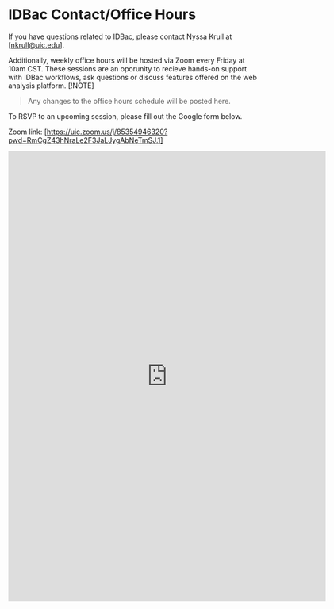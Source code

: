 # IDBac Contact/Office Hours

If you have questions related to IDBac, please contact Nyssa Krull at [nkrull@uic.edu].

Additionally, weekly office hours will be hosted via Zoom every Friday at 10am CST. These sessions are an oporunity to recieve hands-on support with IDBac workflows, ask questions or discuss features offered on the web  analysis platform. 
[!NOTE]  
> Any changes to the office hours schedule will be posted here. 

To RSVP to an upcoming session, please fill out the Google form below. 

Zoom link: [https://uic.zoom.us/j/85354946320?pwd=RmCgZ43hNraLe2F3JaLJygAbNeTmSJ.1]
&nbsp;

<iframe src="https://docs.google.com/forms/d/e/1FAIpQLSfYVB6Ieq6Ap-1SKy0QjarTIHUSiqpetmXnmTv3qM3ZQktiNQ/viewform?embedded=true" width="640" height="908" frameborder="0" marginheight="0" marginwidth="0">Loading…</iframe>

